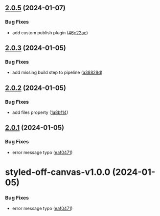 ## [2.0.5](https://github.com/marco-streng/styled-off-canvas/compare/v2.0.4...v2.0.5) (2024-01-07)


### Bug Fixes

* add custom publish plugin ([46c22ae](https://github.com/marco-streng/styled-off-canvas/commit/46c22ae85904ec5e415b2a060a48c4d1f898e903))

## [2.0.3](https://github.com/marco-streng/styled-off-canvas/compare/v2.0.2...v2.0.3) (2024-01-05)


### Bug Fixes

* add missing build step to pipeline ([a38828d](https://github.com/marco-streng/styled-off-canvas/commit/a38828dd50ad18d3017aee36d71d744866951e67))

## [2.0.2](https://github.com/marco-streng/styled-off-canvas/compare/v2.0.1...v2.0.2) (2024-01-05)


### Bug Fixes

* add files property ([1a8bf14](https://github.com/marco-streng/styled-off-canvas/commit/1a8bf14412e6941664318b42010fe39184c68785))

## [2.0.1](https://github.com/marco-streng/styled-off-canvas/compare/v2.0.0...v2.0.1) (2024-01-05)


### Bug Fixes

* error message typo ([eaf0471](https://github.com/marco-streng/styled-off-canvas/commit/eaf04719cfdb1b816783521336d232bbe1c0d027))

# styled-off-canvas-v1.0.0 (2024-01-05)


### Bug Fixes

* error message typo ([eaf0471](https://github.com/marco-streng/styled-off-canvas/commit/eaf04719cfdb1b816783521336d232bbe1c0d027))
